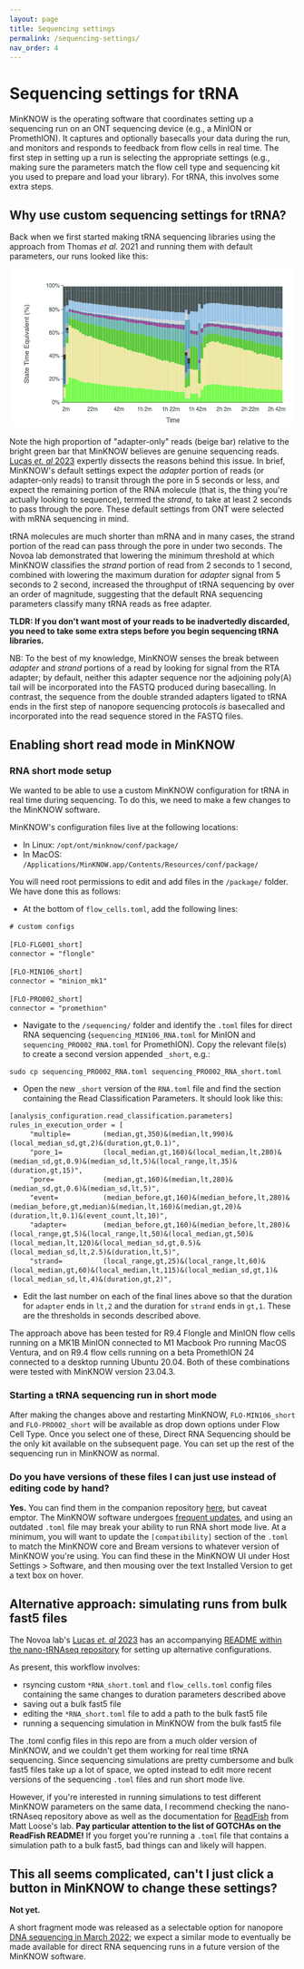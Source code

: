 ```yaml
---
layout: page
title: Sequencing settings
permalink: /sequencing-settings/
nav_order: 4
---
```

# Sequencing settings for tRNA
MinKNOW is the operating software that coordinates setting up a sequencing run on an ONT sequencing device (e.g., a MinION or PromethION). It captures and optionally basecalls your data during the run, and monitors and responds to feedback from flow cells in real time. The first step in setting up a run is selecting the appropriate settings (e.g., making sure the parameters match the flow cell type and sequencing kit you used to prepare and load your library). For tRNA, this involves some extra steps.

## Why use custom sequencing settings for tRNA?
Back when we first started making tRNA sequencing libraries using the approach from Thomas _et al._ 2021 and running them with default parameters, our runs looked like this:

![](/docs/assets/images/2022_tRNA_samplerun.png)

Note the high proportion of "adapter-only" reads (beige bar) relative to the bright green bar that MinKNOW believes are genuine sequencing reads. [Lucas _et. al_ 2023](https://pubmed.ncbi.nlm.nih.gov/37024678/) expertly dissects the reasons behind this issue. In brief, MinKNOW's default settings expect the _adapter_ portion of reads (or adapter-only reads) to transit through the pore in 5 seconds or less, and expect the remaining portion of the RNA molecule (that is, the thing you're actually looking to sequence), termed the _strand_, to take at least 2 seconds to pass through the pore.  These default settings from ONT were selected with mRNA sequencing in mind. 

tRNA molecules are much shorter than mRNA and in many cases, the strand portion of the read can pass through the pore in under two seconds. The Novoa lab demonstrated that lowering the minimum threshold at which MinKNOW classifies the _strand_ portion of read from 2 seconds to 1 second, combined with lowering the maximum duration for _adapter_ signal from 5 seconds to 2 second, increased the throughput of tRNA sequencing by over an order of magnitude, suggesting that the default RNA sequencing parameters classify many tRNA reads as free adapter.

**TLDR: If you don't want most of your reads to be inadvertedly discarded, you need to take some extra steps **before** you begin sequencing tRNA libraries.**

NB: To the best of my knowledge, MinKNOW senses the break between _adapter_ and _strand_ portions of a read by looking for signal from the RTA adapter; by default, neither this adapter sequence nor the adjoining poly(A) tail will be incorporated into the FASTQ produced during basecalling. In contrast, the sequence from the double stranded adapters ligated to tRNA ends in the first step of nanopore sequencing protocols _is_ basecalled and incorporated into the read sequence stored in the FASTQ files.

## Enabling short read mode in MinKNOW
### RNA short mode setup
We wanted to be able to use a custom MinKNOW configuration for tRNA in real time during sequencing. To do this, we need to make a few changes to the MinKNOW software.

MinKNOW's configuration files live at the following locations:
* In Linux: `/opt/ont/minknow/conf/package/`
* In MacOS: `/Applications/MinKNOW.app/Contents/Resources/conf/package/`

You will need root permissions to edit and add files in the `/package/` folder. We have done this as follows:

-  At the bottom of `flow_cells.toml`, add the following lines:

```
# custom configs

[FLO-FLG001_short]
connector = "flongle"

[FLO-MIN106_short]
connector = "minion_mk1"

[FLO-PRO002_short]
connector = "promethion"
```

- Navigate to the `/sequencing/` folder and identify the `.toml` files for direct RNA sequencing (`sequencing_MIN106_RNA.toml` for MinION and `sequencing_PRO002_RNA.toml` for PromethION). Copy the relevant file(s) to create a second version appended `_short`, e.g.:

```
sudo cp sequencing_PRO002_RNA.toml sequencing_PRO002_RNA_short.toml 
```
- Open the new `_short` version of the `RNA.toml` file and find the section containing the Read Classification Parameters. It should look like this:

```
[analysis_configuration.read_classification.parameters]
rules_in_execution_order = [
     "multiple=        (median,gt,350)&(median,lt,990)&(local_median_sd,gt,2)&(duration,gt,0.1)",
     "pore_1=          (local_median,gt,160)&(local_median,lt,280)&(median_sd,gt,0.9)&(median_sd,lt,5)&(local_range,lt,35)&(duration,gt,15)",
     "pore=            (median,gt,160)&(median,lt,280)&(median_sd,gt,0.6)&(median_sd,lt,5)",
     "event=           (median_before,gt,160)&(median_before,lt,280)&(median_before,gt,median)&(median,lt,160)&(median,gt,20)&(duration,lt,0.1)&(event_count,lt,10)",
     "adapter=         (median_before,gt,160)&(median_before,lt,280)&(local_range,gt,5)&(local_range,lt,50)&(local_median,gt,50)&(local_median,lt,120)&(local_median_sd,gt,0.5)&(local_median_sd,lt,2.5)&(duration,lt,5)",
     "strand=          (local_range,gt,25)&(local_range,lt,60)&(local_median,gt,60)&(local_median,lt,115)&(local_median_sd,gt,1)&(local_median_sd,lt,4)&(duration,gt,2)",
```
- Edit the last number on each of the final lines above so that the duration for `adapter` ends in `lt,2` and the duration for `strand` ends in `gt,1`. These are the thresholds in seconds described above.

The approach above has been tested for R9.4 Flongle and MinION flow cells running on a MK1B MinION connected to M1 Macbook Pro running MacOS Ventura, and on R9.4 flow cells running on a beta PromethION 24 connected to a desktop running Ubuntu 20.04. Both of these combinations were tested with MinKNOW version 23.04.3.

### Starting a tRNA sequencing run in short mode
After making the changes above and restarting MinKNOW, `FLO-MIN106_short` and `FLO-PRO002_short` will be available as drop down options under Flow Cell Type. Once you select one of these, Direct RNA Sequencing should be the only kit available on the subsequent page. You can set up the rest of the sequencing run in MinKNOW as normal.

### Do you have versions of these files I can just use instead of editing code by hand?
**Yes.** You can find them in the companion repository [here](https://github.com/lkwhite/tRNAseq/conf), but caveat emptor. The MinKNOW software undergoes [frequent updates](https://community.nanoporetech.com/downloads), and using an outdated `.toml` file may break your ability to run RNA short mode live. At a minimum, you will want to update the `[compatibility]` section of the `.toml` to match the MinKNOW core and Bream versions to whatever version of MinKNOW you're using. You can find these in the MinKNOW UI under Host Settings > Software, and then mousing over the text Installed Version to get a text box on hover.

## Alternative approach: simulating runs from bulk fast5 files
The Novoa lab's [Lucas _et. al_ 2023](https://pubmed.ncbi.nlm.nih.gov/37024678/) has an accompanying [README within the nano-tRNAseq repository](https://github.com/novoalab/Nano-tRNAseq/tree/main/conf) for setting up alternative configurations.

As present, this workflow involves:
* rsyncing custom `*RNA_short.toml` and `flow_cells.toml` config files containing the same changes to duration parameters described above
* saving out a bulk fast5 file
* editing the `*RNA_short.toml` file to add a path to the bulk fast5 file
* running a sequencing simulation in MinKNOW from the bulk fast5 file

The .toml config files in this repo are from a much older version of MinKNOW, and we couldn't get them working for real time tRNA sequencing. Since sequencing simulations are pretty cumbersome and bulk fast5 files take up a lot of space, we opted instead to edit more recent versions of the sequencing `.toml` files and run short mode live.

However, if you're interested in running simulations to test different MinKNOW parameters on the same data, I recommend checking the nano-tRNAseq repository above as well as the documentation for [ReadFish](https://github.com/LooseLab/readfish) from Matt Loose's lab. **Pay particular attention to the list of GOTCHAs on the ReadFish README!** If you forget you're running a `.toml` file that contains a simulation path to a bulk fast5, bad things can and likely will happen.

## This all seems complicated, can't I just click a button in MinKNOW to change these settings?
  **Not yet.**
  
  A short fragment mode was released as a selectable option for nanopore [DNA sequencing in March 2022](https://nanoporetech.com/applications/techniques/short-fragment-mode); we expect a similar mode to eventually be made available for direct RNA sequencing runs in a future version of the MinKNOW software.